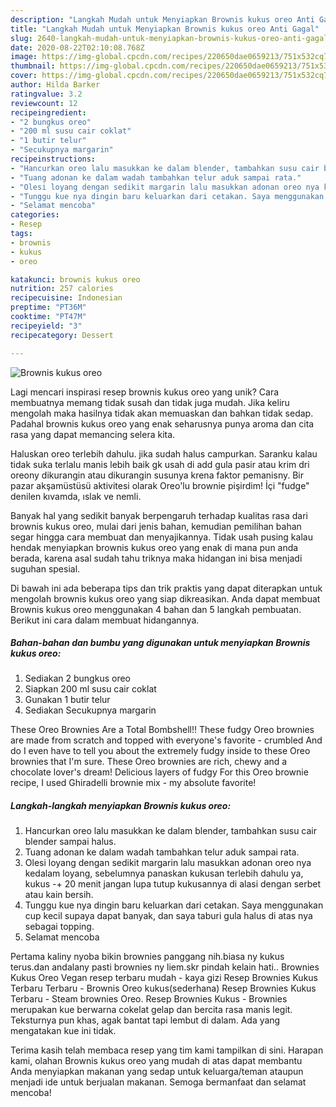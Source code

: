 ```yaml
---
description: "Langkah Mudah untuk Menyiapkan Brownis kukus oreo Anti Gagal"
title: "Langkah Mudah untuk Menyiapkan Brownis kukus oreo Anti Gagal"
slug: 2640-langkah-mudah-untuk-menyiapkan-brownis-kukus-oreo-anti-gagal
date: 2020-08-22T02:10:08.768Z
image: https://img-global.cpcdn.com/recipes/220650dae0659213/751x532cq70/brownis-kukus-oreo-foto-resep-utama.jpg
thumbnail: https://img-global.cpcdn.com/recipes/220650dae0659213/751x532cq70/brownis-kukus-oreo-foto-resep-utama.jpg
cover: https://img-global.cpcdn.com/recipes/220650dae0659213/751x532cq70/brownis-kukus-oreo-foto-resep-utama.jpg
author: Hilda Barker
ratingvalue: 3.2
reviewcount: 12
recipeingredient:
- "2 bungkus oreo"
- "200 ml susu cair coklat"
- "1 butir telur"
- "Secukupnya margarin"
recipeinstructions:
- "Hancurkan oreo lalu masukkan ke dalam blender, tambahkan susu cair blender sampai halus."
- "Tuang adonan ke dalam wadah tambahkan telur aduk sampai rata."
- "Olesi loyang dengan sedikit margarin lalu masukkan adonan oreo nya kedalam loyang, sebelumnya panaskan kukusan terlebih dahulu ya, kukus -+ 20 menit jangan lupa tutup kukusannya di alasi dengan serbet atau kain bersih."
- "Tunggu kue nya dingin baru keluarkan dari cetakan. Saya menggunakan cup kecil supaya dapat banyak, dan saya taburi gula halus di atas nya sebagai topping."
- "Selamat mencoba"
categories:
- Resep
tags:
- brownis
- kukus
- oreo

katakunci: brownis kukus oreo 
nutrition: 257 calories
recipecuisine: Indonesian
preptime: "PT36M"
cooktime: "PT47M"
recipeyield: "3"
recipecategory: Dessert

---
```



![Brownis kukus oreo](https://img-global.cpcdn.com/recipes/220650dae0659213/751x532cq70/brownis-kukus-oreo-foto-resep-utama.jpg)

Lagi mencari inspirasi resep brownis kukus oreo yang unik? Cara membuatnya memang tidak susah dan tidak juga mudah. Jika keliru mengolah maka hasilnya tidak akan memuaskan dan bahkan tidak sedap. Padahal brownis kukus oreo yang enak seharusnya punya aroma dan cita rasa yang dapat memancing selera kita.

Haluskan oreo terlebih dahulu. jika sudah halus campurkan. Saranku kalau tidak suka terlalu manis lebih baik gk usah di add gula pasir atau krim dri oreony dikurangin atau dikurangin susunya krena faktor pemanisny. Bir pazar akşamüstüsü aktivitesi olarak Oreo&#39;lu brownie pişirdim! İçi &#34;fudge&#34; denilen kıvamda, ıslak ve nemli.

Banyak hal yang sedikit banyak berpengaruh terhadap kualitas rasa dari brownis kukus oreo, mulai dari jenis bahan, kemudian pemilihan bahan segar hingga cara membuat dan menyajikannya. Tidak usah pusing kalau hendak menyiapkan brownis kukus oreo yang enak di mana pun anda berada, karena asal sudah tahu triknya maka hidangan ini bisa menjadi suguhan spesial.


Di bawah ini ada beberapa tips dan trik praktis yang dapat diterapkan untuk mengolah brownis kukus oreo yang siap dikreasikan. Anda dapat membuat Brownis kukus oreo menggunakan 4 bahan dan 5 langkah pembuatan. Berikut ini cara dalam membuat hidangannya.

<!--inarticleads1-->

##### Bahan-bahan dan bumbu yang digunakan untuk menyiapkan Brownis kukus oreo:

1. Sediakan 2 bungkus oreo
1. Siapkan 200 ml susu cair coklat
1. Gunakan 1 butir telur
1. Sediakan Secukupnya margarin


These Oreo Brownies Are a Total Bombshell!! These fudgy Oreo brownies are made from scratch and topped with everyone&#39;s favorite - crumbled And do I even have to tell you about the extremely fudgy inside to these Oreo brownies that I&#39;m sure. These Oreo brownies are rich, chewy and a chocolate lover&#39;s dream! Delicious layers of fudgy For this Oreo brownie recipe, I used Ghiradelli brownie mix - my absolute favorite! 

<!--inarticleads2-->

##### Langkah-langkah menyiapkan Brownis kukus oreo:

1. Hancurkan oreo lalu masukkan ke dalam blender, tambahkan susu cair blender sampai halus.
1. Tuang adonan ke dalam wadah tambahkan telur aduk sampai rata.
1. Olesi loyang dengan sedikit margarin lalu masukkan adonan oreo nya kedalam loyang, sebelumnya panaskan kukusan terlebih dahulu ya, kukus -+ 20 menit jangan lupa tutup kukusannya di alasi dengan serbet atau kain bersih.
1. Tunggu kue nya dingin baru keluarkan dari cetakan. Saya menggunakan cup kecil supaya dapat banyak, dan saya taburi gula halus di atas nya sebagai topping.
1. Selamat mencoba


Pertama kaliny nyoba bikin brownies panggang nih.biasa ny kukus terus.dan andalany pasti brownies ny liem.skr pindah kelain hati.. Brownies Kukus Oreo Vegan resep terbaru mudah - kaya gizi Resep Brownies Kukus Terbaru Terbaru - Brownis Oreo kukus(sederhana) Resep Brownies Kukus Terbaru - Steam brownies Oreo. Resep Brownies Kukus - Brownies merupakan kue berwarna cokelat gelap dan bercita rasa manis legit. Teksturnya pun khas, agak bantat tapi lembut di dalam. Ada yang mengatakan kue ini tidak. 

Terima kasih telah membaca resep yang tim kami tampilkan di sini. Harapan kami, olahan Brownis kukus oreo yang mudah di atas dapat membantu Anda menyiapkan makanan yang sedap untuk keluarga/teman ataupun menjadi ide untuk berjualan makanan. Semoga bermanfaat dan selamat mencoba!
